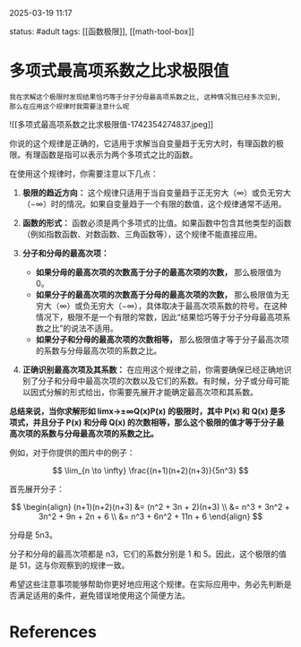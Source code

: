 2025-03-19    11:17

status: #adult 
tags: [[函数极限]], [[math-tool-box]]


# 多项式最高项系数之比求极限值

```
我在求解这个极限时发现结果恰巧等于分子分母最高项系数之比, 这种情况我已经多次见到, 那么在应用这个规律时我需要注意什么呢
```
![[多项式最高项系数之比求极限值-1742354274837.jpeg]]

你说的这个规律是正确的，它适用于求解当自变量趋于无穷大时，有理函数的极限。有理函数是指可以表示为两个多项式之比的函数。

在使用这个规律时，你需要注意以下几点：

1. **极限的趋近方向：** 这个规律只适用于当自变量趋于正无穷大（∞）或负无穷大（−∞）时的情况。如果自变量趋于一个有限的数值，这个规律通常不适用。
    
2. **函数的形式：** 函数必须是两个多项式的比值。如果函数中包含其他类型的函数（例如指数函数、对数函数、三角函数等），这个规律不能直接应用。
    
3. **分子和分母的最高次项：**
    
    - **如果分母的最高次项的次数高于分子的最高次项的次数，** 那么极限值为0。
    - **如果分子的最高次项的次数高于分母的最高次项的次数，** 那么极限值为无穷大（∞）或负无穷大（−∞），具体取决于最高次项系数的符号。在这种情况下，极限不是一个有限的常数，因此“结果恰巧等于分子分母最高项系数之比”的说法不适用。
    - **如果分子和分母的最高次项的次数相等，** 那么极限值才等于分子最高次项的系数与分母最高次项的系数之比。
4. **正确识别最高次项及其系数：** 在应用这个规律之前，你需要确保已经正确地识别了分子和分母中最高次项的次数以及它们的系数。有时候，分子或分母可能以因式分解的形式给出，你需要先展开才能确定最高次项和其系数。
    

**总结来说，当你求解形如 limx→±∞​Q(x)P(x)​ 的极限时，其中 P(x) 和 Q(x) 是多项式，并且分子 P(x) 和分母 Q(x) 的次数相等，那么这个极限的值才等于分子最高次项的系数与分母最高次项的系数之比。**

例如，对于你提供的图片中的例子：

$$ \lim_{n \to \infty} \frac{(n+1)(n+2)(n+3)}{5n^3} $$

首先展开分子：

$$
\begin{align}
(n+1)(n+2)(n+3) &= (n^2 + 3n + 2)(n+3) \\
&= n^3 + 3n^2 + 3n^2 + 9n + 2n + 6 \\
&= n^3 + 6n^2 + 11n + 6
\end{align}
$$

分母是 5n3。

分子和分母的最高次项都是 n3，它们的系数分别是 1 和 5。因此，这个极限的值是 51​，这与你观察到的规律一致。

希望这些注意事项能够帮助你更好地应用这个规律。在实际应用中，务必先判断是否满足适用的条件，避免错误地使用这个简便方法。

# References

